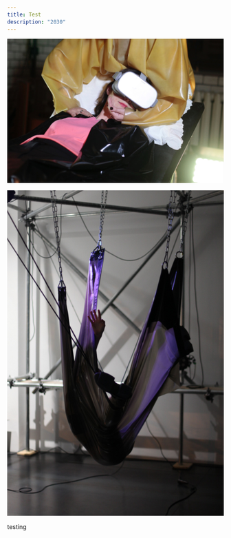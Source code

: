 ```yaml
---
title: Test
description: "2030"
---
```

![](sumatrapdf_ggkj3ais1t.jpg)

![](sumatrapdf_qmiyjscanq.png)





testing